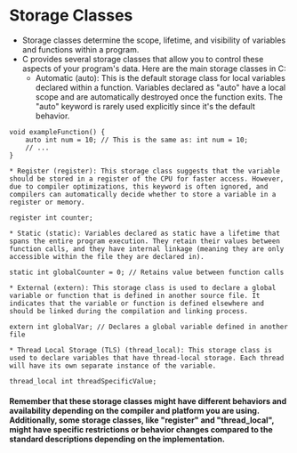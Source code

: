 # Storage Classes

* Storage classes determine the scope, lifetime, and visibility of variables and functions within a program. 
* C provides several storage classes that allow you to control these aspects of your program's data. Here are the main storage classes in C:
	* Automatic (auto): This is the default storage class for local variables declared within a function. Variables declared as "auto" have a local scope and are automatically destroyed once the function exits. The "auto" keyword is rarely used explicitly since it's the default behavior.
~~~~
void exampleFunction() {
    auto int num = 10; // This is the same as: int num = 10;
    // ...
}
~~~~

	* Register (register): This storage class suggests that the variable should be stored in a register of the CPU for faster access. However, due to compiler optimizations, this keyword is often ignored, and compilers can automatically decide whether to store a variable in a register or memory.
~~~~
register int counter;
~~~~

	* Static (static): Variables declared as static have a lifetime that spans the entire program execution. They retain their values between function calls, and they have internal linkage (meaning they are only accessible within the file they are declared in).
~~~~
static int globalCounter = 0; // Retains value between function calls
~~~~

	* External (extern): This storage class is used to declare a global variable or function that is defined in another source file. It indicates that the variable or function is defined elsewhere and should be linked during the compilation and linking process.
~~~~
extern int globalVar; // Declares a global variable defined in another file
~~~~

	* Thread Local Storage (TLS) (thread_local): This storage class is used to declare variables that have thread-local storage. Each thread will have its own separate instance of the variable.
~~~~
thread_local int threadSpecificValue;
~~~~


#### Remember that these storage classes might have different behaviors and availability depending on the compiler and platform you are using. Additionally, some storage classes, like "register" and "thread_local", might have specific restrictions or behavior changes compared to the standard descriptions depending on the implementation.
